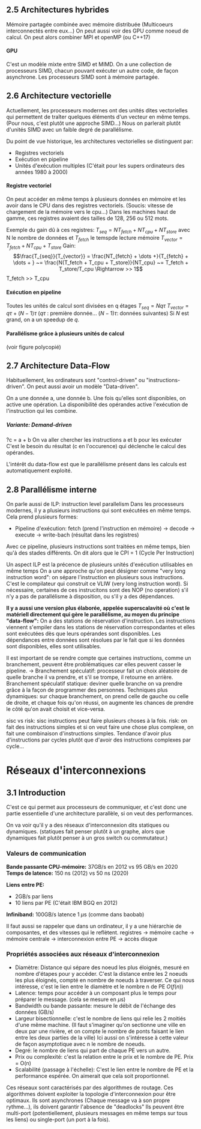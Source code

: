 ## 2.5 Architectures hybrides

Mémoire partagée combinée avec mémoire distribuée
(Multicoeurs interconnectés entre eux...)
On peut aussi voir des GPU comme noeud de calcul.
On peut alors combiner MPI et openMP (ou C++17)

#### GPU
C'est un modèle mixte entre SIMD et MIMD. On a une collection de processeurs SIMD, chacun pouvant exécuter un autre code, de façon asynchrone.
Les processeurs SIMD sont à mémoire partagée.

## 2.6 Architecture vectorielle

Actuellement, les processeurs modernes ont des unités dites vectorielles qui permettent de traîter quelques éléments d'un vecteur en même temps.
(Pour nous, c'est plutôt une approche SIMD...)
Nous on parlerait plutôt d'unités SIMD avec un faible degré de parallélisme.

Du point de vue historique, les architectures vectorielles se distinguent par:
- Registres vectoriels
- Exécution en pipeline
- Unités d'exécution multiples
(C'était pour les supers ordinateurs des années 1980 à 2000)

#### Registre vectoriel
On peut accéder en même temps à plusieurs données en mémoire et les avoir dans le CPU dans des registres vectoriels. (Soucis: vitesse de chargement de la mémoire vers le cpu...)
Dans les machines haut de gamme, ces registres avaient des tailles de 128, 256 ou 512 mots.

Exemple du gain dû à ces registres:
$T_{seq} = NT_{fetch} + NT_{cpu} + NT_{store}$ avec N le nombre de données et $T_{fetch}$ le temspde lecture mémoire
$T_{vector} = T_{fetch} + NT_{cpu} + T_{store}$
Gain:
$$\frac{T_{seq}}{T_{vector}} = \frac{NT_{fetch} + \dots +}{T_{fetch} + \dots + } ~= \frac{N(T_fetch + T_cpu + T_store)}{NT_cpu} ~= T_fetch + T_store/T_cpu \Rightarrow >> 1$$ T_fetch >> T_cpu

#### Exécution en pipeline
Toutes les unités de calcul sont divisées en q étages
$T_{seq} = Nq\tau$
$T_{vector} = q\tau + (N - 1)\tau$ ($q\tau$ : première donnée... $(N - 1) \tau$: données suivantes)
Si $N$ est grand, on a un speedup de $q$.

#### Parallélisme grâce à plusieurs unités de calcul
(voir figure polycopié)


## 2.7 Architecture Data-Flow

Habituellement, les ordinateurs sont "control-driven" ou "instructions-driven".
On peut aussi avoir un modèle "Data-driven".

On a une donnée a, une donnée b. Une fois qu'elles sont disponibles, on active une opération.
La disponibilité des opérandes active l'exécution de l'instruction qui les combine.

##### Variante: Demand-driven
?c = a + b
On va aller chercher les instructions a et b pour les exécuter
C'est le besoin du résultat (c en l'occurence) qui déclenche le calcul des opérandes.

L'intérêt du data-flow est que le parallélisme présent dans les calculs est automatiquement exploité.

## 2.8 Parallélisme interne

On parle aussi de ILP: instruction level parallelism
Dans les processeurs modernes, il y a plusieurs instructions qui sont exécutées en même temps.
Cela prend plusieurs formes:
- Pipeline d'exécution:
fetch (prend l'instruction en mémoire) -> decode -> execute -> write-bach (résultat dans les registres)

Avec ce pipeline, plusieurs instructions sont traitées en même temps, bien qu'à des stades différents.
On dit alors que le CPI = 1 (Cycle Per Instruction)

Un aspect ILP est la précence de plusieurs unités d'exécution utilisables en même temps
On a une approche qu'on peut désigner comme "very long instruction word": on sépare l'instruction en plusieurs sous instructions.
C'est le compilateur qui construit ce VLIW (very long instruction word).
Si nécessaire, certaines de ces instrucitons sont des NOP (no operation) s'il n'y a pas de parallélisme à disposition, ou s'il y a des dépendances.

__Il y a aussi une version plus élaborée, appelée superscalavité où c'est le matériell directement qui gère le parallélisme, au moyen du principe "data-flow":__
On a des stations de réservation d'instruction.
Les instructions viennent s'empiler dans les stations de réservation correspondantes et elles sont exécutées dès que leurs opérandes sont disponibles.
Les dépendances entre données sont résolues par le fait que si les données sont disponibles, elles sont utilisables.

Il est important de se rendre compte que certaines instructions, comme un branchement, peuvent être problématiques car elles peuvent casser le pipeline.
$\rightarrow$ Branchement spéculatif: processeur fait un choix aléatoire de quelle branche il va prendre, et s'il se trompe, il retourne en arrière.
Branchement spéculatif statique: deviner quelle branche on va prendre grâce à la façon de programmer des personnes.
Techniques plus dynamiques: sur chaque branchement, on prend celle de gauche ou celle de droite, et chaque fois qu'on réussi, on augmente les chances de prendre
le côté qu'on avait choisit et vice-versa.

sisc vs risk: sisc instructions peut faire plusieurs choses à la fois. risk: on fait des instructions simples et si on veut faire une chose plus complexe, on fait une
combinaison d'instructions simples.
Tendance d'avoir plus d'instructions par cycles plutôt que d'avoir des instructions complexes par cycle...

# Réseaux d'interconnexions

## 3.1 Introduction

C'est ce qui permet aux processeurs de communiquer, et c'est donc une partie essentielle d'une architecture parallèle, si on veut des performances.

On va voir qu'il y a des réseaux d'interconnexion dits statiques ou dynamiques. (statiques fait penser plutôt à un graphe, alors que dynamiques fait plutôt penser à un
gros switch ou commutateur.)

### Valeurs de communication
__Bande passante CPU-mémoire:__ 37GB/s en 2012 vs 95 GB/s en 2020
__Temps de latence:__ 150 ns (2012) vs 50 ns (2020)

__Liens entre PE:__
- 2GB/s par liens
- 10 liens par PE
(C'était IBM BGQ en 2012)

__Infiniband:__ 100GB/s latence 1 $\mu$s (comme dans baobab)

Il faut aussi se rappeler que dans un ordinateur, il y a une hiérarchie de composantes, et des vitesses qui le reflètent.
registres -> mémoire cache -> mémoire centrale
-> interconnexion entre PE -> accès disque

### Propriétés associées aux réseaux d'interconnexion
- Diamètre: Distance qui sépare des noeud les plus éloignés, mesuré en nombre d'étapes pour y accéder. C'est la distance entre les 2 noeuds les plus éloignés, compté
  en nombre de noeuds à traverser.
  Ce qui nous intéresse, c'est le lien entre le diamètre et le nombre n de PE $O(f(n))$
- Latence: temps pour accéder à un composant plus le temps pour préparer le message. (cela se mesure en $\mu$s)
- Bandwidth ou bande passante: mesure le débit de l'échange des données (GB/s)
- Largeur bisectionnelle: c'est le nombre de liens qui relie les 2 moitiés d'une même machine.
  (Il faut s'imaginer qu'on sectionne une ville en deux par une rivière, et on compte le nombre de ponts faisant le lien entre les deux parties de la ville)
  Ici aussi on s'intéresse à cette valeur de façon asymptotique avec n le nombre de noeuds.
- Degré: le nombre de liens qui part de chaque PE vers un autre.
- Prix ou complexité: c'est la relation entre le prix et le nombre de PE. Prix = O(n)
- Scalabilité (passage à l'échelle): C'est le lien entre le nombre de PE et la performance espérée. On aimerait que cela soit proportionnel.

Ces réseaux sont caractérisés par des algorithmes de routage. Ces algorithmes doivent exploiter la topologie d'interconnexion pour être optimaux.
Ils sont asynchrones (Chaque message va à son propre rythme...), ils doivent garantir l'absence de "deadlocks"
Ils peuvent être multi-port (potentiellement, plusieurs messages en même temps sur tous les liens) ou single-port (un port à la fois).
